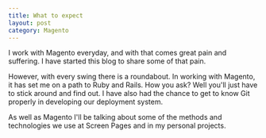 ```yaml
---
title: What to expect
layout: post
category: Magento
---
```

I work with Magento everyday, and with that comes great pain and suffering. I have started this blog to share some of that pain. 

However, with every swing there is a roundabout. In working with Magento, it has set me on a path to Ruby and Rails. How you ask? Well you'll just have to stick around and find out. I have also had the chance to get to know Git properly in developing our deployment system.

As well as Magento I'll be talking about some of the methods and technologies we use at Screen Pages and in my personal projects.